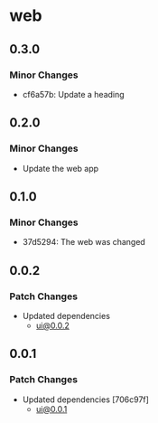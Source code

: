 # web

## 0.3.0

### Minor Changes

- cf6a57b: Update a heading

## 0.2.0

### Minor Changes

- Update the web app

## 0.1.0

### Minor Changes

- 37d5294: The web was changed

## 0.0.2

### Patch Changes

- Updated dependencies
  - ui@0.0.2

## 0.0.1

### Patch Changes

- Updated dependencies [706c97f]
  - ui@0.0.1
